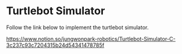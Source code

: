 Turtlebot Simulator
===================

Follow the link below to implement the turtlebot simulator.

https://www.notion.so/jungwonpark-robotics/Turtlebot-Simulator-C-3c237c93c7204315b24d54341478785f
